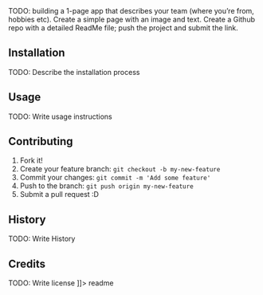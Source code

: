 <snippet>
  <content><![CDATA[
# ${1:Git&GitHub Team Collaboration Project}

TODO: building a 1-page app that describes your team (where you’re from, hobbies etc). Create a simple page with an image and text. Create a Github repo with a detailed ReadMe file; push the project and submit the link.

## Installation

TODO: Describe the installation process

## Usage

TODO: Write usage instructions

## Contributing

1. Fork it!
2. Create your feature branch: `git checkout -b my-new-feature`
3. Commit your changes: `git commit -m 'Add some feature'`
4. Push to the branch: `git push origin my-new-feature`
5. Submit a pull request :D

## History

TODO: Write History

## Credits

TODO: Write license
]]></content>
<tabTrigger>readme</tabTrigger>
</snippet>
